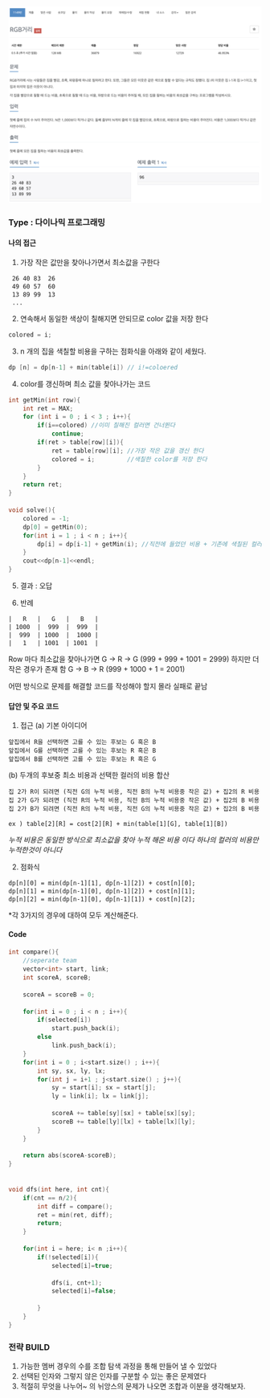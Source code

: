 ![Problem](https://github.com/seongjinkime/problem-solving/blob/master/images/1149.png)

### Type : 다이나믹 프로그래밍

#### 나의 접근
1. 가장 작은 값만을 찾아나가면서 최소값을 구한다
```
 26 40 83  26
 49 60 57  60
 13 89 99  13
 ...
```

2. 연속해서 동일한 색상이 칠해지면 안되므로 color  값을 저장 한다
```cpp
colored = i;
```

3. n 개의 집을 색칠할 비용을 구하는 점화식을 아래와 같이 세웠다.
```cpp
dp [n] = dp[n-1] + min(table[i]) // i!=coloered
```

4.  color를 갱신하며 최소 값을 찾아나가는 코드
```cpp
int getMin(int row){
    int ret = MAX;
    for (int i = 0 ; i < 3 ; i++){
        if(i==colored) //이미 칠해진 컬러면 건너뛴다
            continue;
        if(ret > table[row][i]){
            ret = table[row][i]; //가장 작은 값을 갱신 한다
            colored = i;         //색칠한 color를 저장 한다
        }
    }
    return ret;
}

void solve(){
    colored = -1;
    dp[0] = getMin(0);
    for(int i = 1 ; i < n ; i++){
        dp[i] = dp[i-1] + getMin(i); //직전에 들었던 비용 + 기존에 색칠된 컬러 외에 가장 저렴한 색칠 비용
    }
    cout<<dp[n-1]<<endl;
}
```

5. 결과 : 오답

6. 반례
```
|   R   |   G   |   B   |
| 1000  |  999  |  999  |
|  999  | 1000  |  1000 |
|   1   | 1001  | 1001  |
```
Row 마다 최소값을 찾아나가면 G -> R -> G  (999 + 999 + 1001 = 2999) 
하지만 더 작은 경우가 존재 함  G -> B -> R   (999 + 1000 + 1 = 2001)  

어떤 방식으로 문제를 해결할 코드를 작성해야 할지 몰라 실패로 끝남 

#### 답안 및 주요 코드
1. 접근
(a) 기본 아이디어
```
앞집에서 R을 선택하면 고를 수 있는 후보는 G 혹은 B
앞집에서 G를 선택하면 고를 수 있는 후보는 R 혹은 B
앞집에서 B를 선택하면 고를 수 있는 후보는 R 혹은 G
```
(b)  두개의 후보중 최소 비용과 선택한 컬러의 비용 합산
```
집 2가 R이 되려면 (직전 G의 누적 비용, 직전 B의 누적 비용중 작은 값) + 집2의 R 비용
집 2가 G가 되려면 (직전 R의 누적 비용, 직전 B의 누적 비용중 작은 값) + 집2의 B 비용
집 2가 B가 되려면 (직전 R의 누적 비용, 직전 G의 누적 비용중 작은 값) + 집2의 B 비용
```

```
ex ) table[2][R] = cost[2][R] + min(table[1][G], table[1][B]) 
```
*누적 비용은 동일한 방식으로 최소값을 찾아 누적 해온 비용 이다*
*하나의 컬러의 비용만 누적한것이 아니다*

2. 점화식
```
dp[n][0] = min(dp[n-1][1], dp[n-1][2]) + cost[n][0];
dp[n][1] = min(dp[n-1][0], dp[n-1][2]) + cost[n][1];
dp[n][2] = min(dp[n-1][0], dp[n-1][1]) + cost[n][2];
```
*각 3가지의 경우에 대하여 모두 계산해준다.
 
 #### Code
 ```cpp
int compare(){
     //seperate team
     vector<int> start, link;
     int scoreA, scoreB;
     
     scoreA = scoreB = 0;
     
     for(int i = 0 ; i < n ; i++){
         if(selected[i])
             start.push_back(i);
         else
             link.push_back(i);
     }
     for(int i = 0 ; i<start.size() ; i++){
         int sy, sx, ly, lx;
         for(int j = i+1 ; j<start.size() ; j++){
             sy = start[i]; sx = start[j]; 
             ly = link[i]; lx = link[j];
             
             scoreA += table[sy][sx] + table[sx][sy];
             scoreB += table[ly][lx] + table[lx][ly];
         }
     }

     return abs(scoreA-scoreB);
}


void dfs(int here, int cnt){
     if(cnt == n/2){
         int diff = compare();
         ret = min(ret, diff);
         return;
     }
     
     for(int i = here; i< n ;i++){
         if(!selected[i]){
             selected[i]=true;
             
             dfs(i, cnt+1);
             selected[i]=false;
             
         }
     }
}

```


### 전략 BUILD
1. 가능한 멤버 경우의 수를 조합 탐색 과정을 통해 만들어 낼 수 있었다
2. 선택된 인자와 그렇지 않은 인자를 구분할 수 있는 좋은 문제였다
3. 적절히 무엇을 나누어~ 의 뉘앙스의 문제가 나오면 조합과 이분을 생각해보자.

